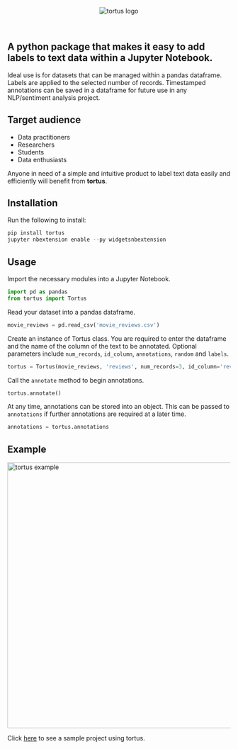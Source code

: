 <p align='center'>
    <img src='https://raw.githubusercontent.com/SiphuLangeni/tortus/master/src/tortus/Images/tortus_logo.svg?sanitize=true' alt='tortus logo' />
</p>
<br>

## A python package that makes it easy to add labels to text data within a Jupyter Notebook.

Ideal use is for datasets that can be managed within a pandas dataframe. Labels are applied to the selected number of records. Timestamped annotations can be saved in a dataframe for future use in any NLP/sentiment analysis project.

## Target audience  
 * Data practitioners
 * Researchers
 * Students
 * Data enthusiasts

Anyone in need of a simple and intuitive product to label text data easily and efficiently will benefit from **tortus**.  


## Installation

Run the following to install:
```python
pip install tortus
jupyter nbextension enable --py widgetsnbextension
```

## Usage
Import the necessary modules into a Jupyter Notebook.  

```python
import pd as pandas
from tortus import Tortus
```  

Read your dataset into a pandas dataframe.  

```python
movie_reviews = pd.read_csv('movie_reviews.csv')
```  

Create an instance of Tortus class. You are required to enter the dataframe and the name 
of the column of the text to be annotated. Optional parameters include ``num_records``, 
``id_column``, ``annotations``, ``random`` and ``labels``.  

```python
tortus = Tortus(movie_reviews, 'reviews', num_records=3, id_column='review_id')
```  

Call the ``annotate`` method to begin annotations.  

```python
tortus.annotate()
```  

At any time, annotations can be stored into an object. This can be passed to ``annotations`` if further
annotations are required at a later time.  

```python
annotations = tortus.annotations
```  

## Example
<img src='https://media.giphy.com/media/eFZVzxe5I2OyeaOFei/giphy.gif' width='600' alt='tortus example' /> 

<br>

Click [here](https://github.com/SiphuLangeni/tortus/tree/master/sample_project) to see a sample project using tortus.

